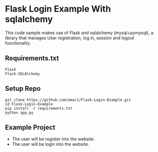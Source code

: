 # Flask Login Example With sqlalchemy
This code sample makes use of Flask and sqlalchemy (mysql+pymysql), a library that manages User registration, log in, session and logout functionality.

## Requirements.txt
    Flask
    Flask-SQLAlchemy

## Setup Repo
```
git clone https://github.com/amar1/Flask-Login-Example.git
cd Flask-Login-Example
pip install -r requirements.txt
python app.py
```

## Example Project
- The user will be register into the website.
- The user will be login into the website.
